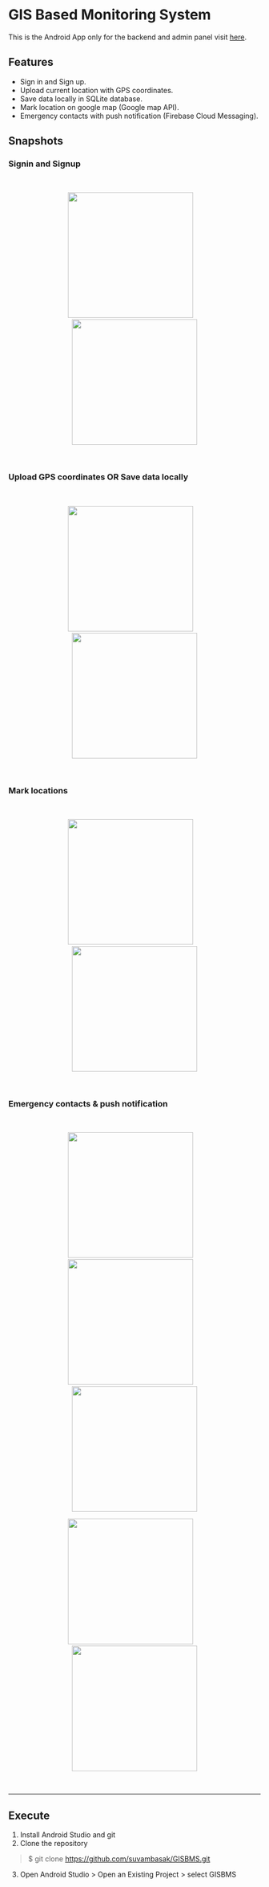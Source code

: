 # GIS Based Monitoring System
This is the Android App only for the backend and admin panel visit [here](https://github.com/suvambasak/gis-backend.git).

## Features
- Sign in and Sign up.
- Upload current location with GPS coordinates.
- Save data locally in SQLite database.
- Mark location on google map (Google map API).
- Emergency contacts with push notification (Firebase Cloud Messaging).

## Snapshots
### Signin and Signup

<br>
<p align="center" width="100%">
    <img width='250' src='https://github.com/suvambasak/GISBMS/blob/master/doc/Login.png?raw=true'>
    &nbsp;&nbsp;&nbsp;
    <img width='250' src="https://github.com/suvambasak/GISBMS/blob/master/doc/NewUser.png?raw=true">
</p>
<br>

### Upload GPS coordinates OR Save data locally
<br>
<p align="center" width="100%">
    <img width='250' src='https://github.com/suvambasak/GISBMS/blob/master/doc/upload1.png?raw=true'>
    &nbsp;&nbsp;&nbsp;
    <img width='250' src="https://github.com/suvambasak/GISBMS/blob/master/doc/upload2.png?raw=true">
</p>
<br>

### Mark locations
<br>
<p align="center" width="100%">
    <img width='250' src='https://github.com/suvambasak/GISBMS/blob/master/doc/Map.png?raw=true'>
    &nbsp;&nbsp;&nbsp;
    <img width='250' src="https://github.com/suvambasak/GISBMS/blob/master/doc/map2.png?raw=true">
</p>
<br>

### Emergency contacts & push notification
<br>
<p align="center" width="100%">
    <img width='250' src='https://github.com/suvambasak/GISBMS/blob/master/doc/emergency1.png?raw=true'>
    &nbsp;&nbsp;&nbsp;
    <img width='250' src="https://github.com/suvambasak/GISBMS/blob/master/doc/emergency2.png?raw=true">
    &nbsp;&nbsp;&nbsp;
    <img width='250' src="https://github.com/suvambasak/GISBMS/blob/master/doc/emergency3.png?raw=true">
</p>
<p align="center" width="100%">
    <img width='250' src='https://github.com/suvambasak/GISBMS/blob/master/doc/emergency4.png?raw=true'>
    &nbsp;&nbsp;&nbsp;
    <img width='250' src="https://github.com/suvambasak/GISBMS/blob/master/doc/emergency5.png?raw=true">
</p>
<br>

---
## Execute
1. Install Android Studio and git
2. Clone the repository
> $ git clone https://github.com/suvambasak/GISBMS.git
3. Open Android Studio > Open an Existing Project > select GISBMS